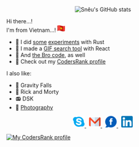 <p align="center">
  <picture>
    <source srcset="https://github-readme-stats-blond-xi.vercel.app/api?username=hoangph271&show_icons=true&theme=radical&count_private=true">
    <img src="https://github-readme-stats-blond-xi.vercel.app/api?username=hoangph271&show_icons=true&theme=radical&count_private=true" alt="Snêu's GitHub stats">
  </picture>
</p>

Hi there...!  
I'm from Vietnam...!
<img src="flag-vietnam.png" alt="Flag of Vietnam" width="20" />

- 🦀 I did [some](https://github.com/hoangph271/hbp) [experiments](https://github.com/hoangph271/sneu_rs) with Rust
- 🌟 I made a [GIF search tool](https://github.com/hoangph271/gallereasy) with React
- 📜 And [the Bro code](https://github.com/hoangph271/the_bro_code), as well
- 🎩 Check out my [CodersRank profile](https://profile.codersrank.io/user/hoangph271)

I also like:

- 🦄 Gravity Falls
- 🥒 Rick and Morty
- 📻 DSK
- 📸 [Photography](https://500px.com/p/crustyrat271)

<p align="center">
  <a href="https://join.skype.com/invite/fCJAQbUbIXft" target="_blank">
    <img alt="Skype me" src="skype.png" width="30" />
  </a>
  <span>&nbsp;</span>
  <a href="mailto:hoangph271@gmail.co" target="_blank">
    <img alt="Email me" src="gmail.png" width="30" />
  </a>
  <span>&nbsp;</span>
  <a href="https://fb.com/crustyrat271" target="_blank">
    <img alt="My Facebook" src="fb.png" width="30" />
  </a>
  <span>&nbsp;</span>
  <a href="https://www.linkedin.com/in/hoangph271" target="_blank">
    <img alt="My LinkedIn" src="linkedin.png" width="30" />
  </a>
</p>


[![My CodersRank profile](https://rewrite-content-type.deno.dev/?url=https%3A%2F%2Fcr-ss-service.azurewebsites.net%2Fapi%2FScreenShot%3Fwidget%3Dsummary%26username%3Dhoangph271%26branding%3Dfalse&contentType=image%2Fjpeg)](https://profile.codersrank.io/user/hoangph271)
